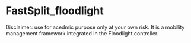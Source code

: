 # FastSplit_floodlight
Disclaimer: use for acedmic purpose only at your own risk.
It is a mobility management framework integrated in the Floodlight controller.
